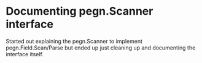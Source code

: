 # Documenting pegn.Scanner interface

Started out explaining the pegn.Scanner to implement pegn.Field.Scan/Parse but ended up just cleaning up and documenting the interface itself.
